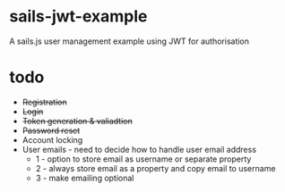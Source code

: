 # sails-jwt-example

A sails.js user management example using JWT for authorisation

# todo

* ~~Registration~~
* ~~Login~~
* ~~Token generation & valiadtion~~
* ~~Password reset~~
* Account locking
* User emails - need to decide how to handle user email address
    * 1 - option to store email as username or separate property
    * 2 - always store email as a property and copy email to username
    * 3 - make emailing optional 